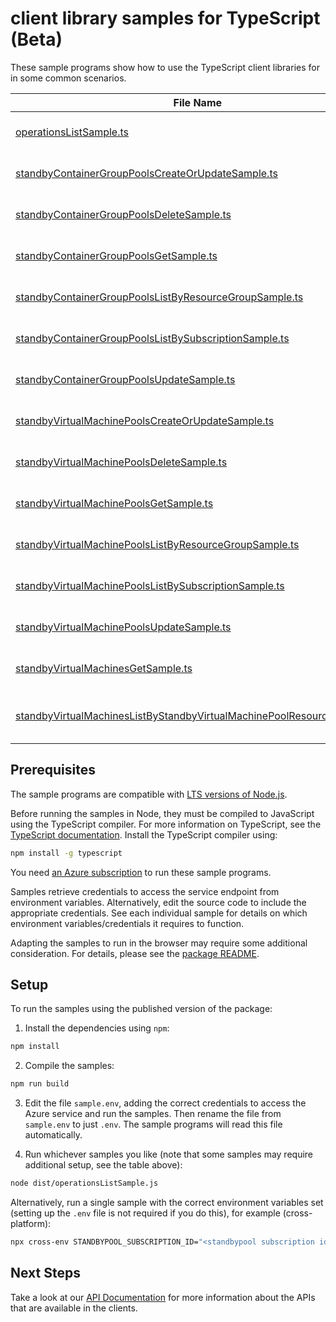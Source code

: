 # client library samples for TypeScript (Beta)

These sample programs show how to use the TypeScript client libraries for in some common scenarios.

| **File Name**                                                                                                                                 | **Description**                                                                                                                                                                                                                                                                |
| --------------------------------------------------------------------------------------------------------------------------------------------- | ------------------------------------------------------------------------------------------------------------------------------------------------------------------------------------------------------------------------------------------------------------------------------ |
| [operationsListSample.ts][operationslistsample]                                                                                               | List the operations for the provider x-ms-original-file: specification/standbypool/resource-manager/Microsoft.StandbyPool/preview/2023-12-01-preview/examples/Operations_List.json                                                                                             |
| [standbyContainerGroupPoolsCreateOrUpdateSample.ts][standbycontainergrouppoolscreateorupdatesample]                                           | Create a StandbyContainerGroupPoolResource x-ms-original-file: specification/standbypool/resource-manager/Microsoft.StandbyPool/preview/2023-12-01-preview/examples/StandbyContainerGroupPools_CreateOrUpdate.json                                                             |
| [standbyContainerGroupPoolsDeleteSample.ts][standbycontainergrouppoolsdeletesample]                                                           | Delete a StandbyContainerGroupPoolResource x-ms-original-file: specification/standbypool/resource-manager/Microsoft.StandbyPool/preview/2023-12-01-preview/examples/StandbyContainerGroupPools_Delete.json                                                                     |
| [standbyContainerGroupPoolsGetSample.ts][standbycontainergrouppoolsgetsample]                                                                 | Get a StandbyContainerGroupPoolResource x-ms-original-file: specification/standbypool/resource-manager/Microsoft.StandbyPool/preview/2023-12-01-preview/examples/StandbyContainerGroupPools_Get.json                                                                           |
| [standbyContainerGroupPoolsListByResourceGroupSample.ts][standbycontainergrouppoolslistbyresourcegroupsample]                                 | List StandbyContainerGroupPoolResource resources by resource group x-ms-original-file: specification/standbypool/resource-manager/Microsoft.StandbyPool/preview/2023-12-01-preview/examples/StandbyContainerGroupPools_ListByResourceGroup.json                                |
| [standbyContainerGroupPoolsListBySubscriptionSample.ts][standbycontainergrouppoolslistbysubscriptionsample]                                   | List StandbyContainerGroupPoolResource resources by subscription ID x-ms-original-file: specification/standbypool/resource-manager/Microsoft.StandbyPool/preview/2023-12-01-preview/examples/StandbyContainerGroupPools_ListBySubscription.json                                |
| [standbyContainerGroupPoolsUpdateSample.ts][standbycontainergrouppoolsupdatesample]                                                           | Update a StandbyContainerGroupPoolResource x-ms-original-file: specification/standbypool/resource-manager/Microsoft.StandbyPool/preview/2023-12-01-preview/examples/StandbyContainerGroupPools_Update.json                                                                     |
| [standbyVirtualMachinePoolsCreateOrUpdateSample.ts][standbyvirtualmachinepoolscreateorupdatesample]                                           | Create a StandbyVirtualMachinePoolResource x-ms-original-file: specification/standbypool/resource-manager/Microsoft.StandbyPool/preview/2023-12-01-preview/examples/StandbyVirtualMachinePools_CreateOrUpdate.json                                                             |
| [standbyVirtualMachinePoolsDeleteSample.ts][standbyvirtualmachinepoolsdeletesample]                                                           | Delete a StandbyVirtualMachinePoolResource x-ms-original-file: specification/standbypool/resource-manager/Microsoft.StandbyPool/preview/2023-12-01-preview/examples/StandbyVirtualMachinePools_Delete.json                                                                     |
| [standbyVirtualMachinePoolsGetSample.ts][standbyvirtualmachinepoolsgetsample]                                                                 | Get a StandbyVirtualMachinePoolResource x-ms-original-file: specification/standbypool/resource-manager/Microsoft.StandbyPool/preview/2023-12-01-preview/examples/StandbyVirtualMachinePools_Get.json                                                                           |
| [standbyVirtualMachinePoolsListByResourceGroupSample.ts][standbyvirtualmachinepoolslistbyresourcegroupsample]                                 | List StandbyVirtualMachinePoolResource resources by resource group x-ms-original-file: specification/standbypool/resource-manager/Microsoft.StandbyPool/preview/2023-12-01-preview/examples/StandbyVirtualMachinePools_ListByResourceGroup.json                                |
| [standbyVirtualMachinePoolsListBySubscriptionSample.ts][standbyvirtualmachinepoolslistbysubscriptionsample]                                   | List StandbyVirtualMachinePoolResource resources by subscription ID x-ms-original-file: specification/standbypool/resource-manager/Microsoft.StandbyPool/preview/2023-12-01-preview/examples/StandbyVirtualMachinePools_ListBySubscription.json                                |
| [standbyVirtualMachinePoolsUpdateSample.ts][standbyvirtualmachinepoolsupdatesample]                                                           | Update a StandbyVirtualMachinePoolResource x-ms-original-file: specification/standbypool/resource-manager/Microsoft.StandbyPool/preview/2023-12-01-preview/examples/StandbyVirtualMachinePools_Update.json                                                                     |
| [standbyVirtualMachinesGetSample.ts][standbyvirtualmachinesgetsample]                                                                         | Get a StandbyVirtualMachineResource x-ms-original-file: specification/standbypool/resource-manager/Microsoft.StandbyPool/preview/2023-12-01-preview/examples/StandbyVirtualMachines_Get.json                                                                                   |
| [standbyVirtualMachinesListByStandbyVirtualMachinePoolResourceSample.ts][standbyvirtualmachineslistbystandbyvirtualmachinepoolresourcesample] | List StandbyVirtualMachineResource resources by StandbyVirtualMachinePoolResource x-ms-original-file: specification/standbypool/resource-manager/Microsoft.StandbyPool/preview/2023-12-01-preview/examples/StandbyVirtualMachines_ListByStandbyVirtualMachinePoolResource.json |

## Prerequisites

The sample programs are compatible with [LTS versions of Node.js](https://github.com/nodejs/release#release-schedule).

Before running the samples in Node, they must be compiled to JavaScript using the TypeScript compiler. For more information on TypeScript, see the [TypeScript documentation][typescript]. Install the TypeScript compiler using:

```bash
npm install -g typescript
```

You need [an Azure subscription][freesub] to run these sample programs.

Samples retrieve credentials to access the service endpoint from environment variables. Alternatively, edit the source code to include the appropriate credentials. See each individual sample for details on which environment variables/credentials it requires to function.

Adapting the samples to run in the browser may require some additional consideration. For details, please see the [package README][package].

## Setup

To run the samples using the published version of the package:

1. Install the dependencies using `npm`:

```bash
npm install
```

2. Compile the samples:

```bash
npm run build
```

3. Edit the file `sample.env`, adding the correct credentials to access the Azure service and run the samples. Then rename the file from `sample.env` to just `.env`. The sample programs will read this file automatically.

4. Run whichever samples you like (note that some samples may require additional setup, see the table above):

```bash
node dist/operationsListSample.js
```

Alternatively, run a single sample with the correct environment variables set (setting up the `.env` file is not required if you do this), for example (cross-platform):

```bash
npx cross-env STANDBYPOOL_SUBSCRIPTION_ID="<standbypool subscription id>" node dist/operationsListSample.js
```

## Next Steps

Take a look at our [API Documentation][apiref] for more information about the APIs that are available in the clients.

[operationslistsample]: https://github.com/Azure/azure-sdk-for-js/blob/main/sdk/standbypool/arm-standbypool/samples/v1-beta/typescript/src/operationsListSample.ts
[standbycontainergrouppoolscreateorupdatesample]: https://github.com/Azure/azure-sdk-for-js/blob/main/sdk/standbypool/arm-standbypool/samples/v1-beta/typescript/src/standbyContainerGroupPoolsCreateOrUpdateSample.ts
[standbycontainergrouppoolsdeletesample]: https://github.com/Azure/azure-sdk-for-js/blob/main/sdk/standbypool/arm-standbypool/samples/v1-beta/typescript/src/standbyContainerGroupPoolsDeleteSample.ts
[standbycontainergrouppoolsgetsample]: https://github.com/Azure/azure-sdk-for-js/blob/main/sdk/standbypool/arm-standbypool/samples/v1-beta/typescript/src/standbyContainerGroupPoolsGetSample.ts
[standbycontainergrouppoolslistbyresourcegroupsample]: https://github.com/Azure/azure-sdk-for-js/blob/main/sdk/standbypool/arm-standbypool/samples/v1-beta/typescript/src/standbyContainerGroupPoolsListByResourceGroupSample.ts
[standbycontainergrouppoolslistbysubscriptionsample]: https://github.com/Azure/azure-sdk-for-js/blob/main/sdk/standbypool/arm-standbypool/samples/v1-beta/typescript/src/standbyContainerGroupPoolsListBySubscriptionSample.ts
[standbycontainergrouppoolsupdatesample]: https://github.com/Azure/azure-sdk-for-js/blob/main/sdk/standbypool/arm-standbypool/samples/v1-beta/typescript/src/standbyContainerGroupPoolsUpdateSample.ts
[standbyvirtualmachinepoolscreateorupdatesample]: https://github.com/Azure/azure-sdk-for-js/blob/main/sdk/standbypool/arm-standbypool/samples/v1-beta/typescript/src/standbyVirtualMachinePoolsCreateOrUpdateSample.ts
[standbyvirtualmachinepoolsdeletesample]: https://github.com/Azure/azure-sdk-for-js/blob/main/sdk/standbypool/arm-standbypool/samples/v1-beta/typescript/src/standbyVirtualMachinePoolsDeleteSample.ts
[standbyvirtualmachinepoolsgetsample]: https://github.com/Azure/azure-sdk-for-js/blob/main/sdk/standbypool/arm-standbypool/samples/v1-beta/typescript/src/standbyVirtualMachinePoolsGetSample.ts
[standbyvirtualmachinepoolslistbyresourcegroupsample]: https://github.com/Azure/azure-sdk-for-js/blob/main/sdk/standbypool/arm-standbypool/samples/v1-beta/typescript/src/standbyVirtualMachinePoolsListByResourceGroupSample.ts
[standbyvirtualmachinepoolslistbysubscriptionsample]: https://github.com/Azure/azure-sdk-for-js/blob/main/sdk/standbypool/arm-standbypool/samples/v1-beta/typescript/src/standbyVirtualMachinePoolsListBySubscriptionSample.ts
[standbyvirtualmachinepoolsupdatesample]: https://github.com/Azure/azure-sdk-for-js/blob/main/sdk/standbypool/arm-standbypool/samples/v1-beta/typescript/src/standbyVirtualMachinePoolsUpdateSample.ts
[standbyvirtualmachinesgetsample]: https://github.com/Azure/azure-sdk-for-js/blob/main/sdk/standbypool/arm-standbypool/samples/v1-beta/typescript/src/standbyVirtualMachinesGetSample.ts
[standbyvirtualmachineslistbystandbyvirtualmachinepoolresourcesample]: https://github.com/Azure/azure-sdk-for-js/blob/main/sdk/standbypool/arm-standbypool/samples/v1-beta/typescript/src/standbyVirtualMachinesListByStandbyVirtualMachinePoolResourceSample.ts
[apiref]: https://docs.microsoft.com/javascript/api/@azure/arm-standbypool?view=azure-node-preview
[freesub]: https://azure.microsoft.com/free/
[package]: https://github.com/Azure/azure-sdk-for-js/tree/main/sdk/standbypool/arm-standbypool/README.md
[typescript]: https://www.typescriptlang.org/docs/home.html
